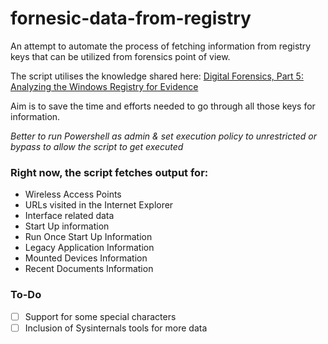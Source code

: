 # fornesic-data-from-registry
An attempt to automate the process of fetching information from registry keys that can be utilized from forensics point of view. 

The script utilises the knowledge shared here: [Digital Forensics, Part 5: Analyzing the Windows Registry for Evidence](https://www.hackers-arise.com/post/2016/10/21/digital-forensics-part-5-analyzing-the-windows-registry-for-evidence)

Aim is to save the time and efforts needed to go through all those keys for information.

_Better to run Powershell as admin & set execution policy to unrestricted or bypass to allow the script to get executed_

### Right now, the script fetches output for:
- Wireless Access Points
- URLs visited in the Internet Explorer
- Interface related data
- Start Up information
- Run Once Start Up Information
- Legacy Application Information
- Mounted Devices Information
- Recent Documents Information

### To-Do
- [ ] Support for some special characters
- [ ] Inclusion of Sysinternals tools for more data 

